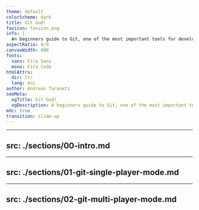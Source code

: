 ```yaml
---
theme: default
colorScheme: dark
title: Git Gud!
favicon: favicon.png
info: |
  An beginners guide to Git, one of the most important tools for developers.
aspectRatio: 8/9
canvasWidth: 480
fonts:
  sans: Fira Sans
  mono: Fira Code
htmlAttrs:
  dir: ltr
  lang: eni
author: Andreas Taranetz
seoMeta:
  ogTitle: Git Gud!
  ogDescription: A beginners guide to Git, one of the most important tools for developers.
mdc: true
transition: slide-up
---
```


---
src: ./sections/00-intro.md
---

---
src: ./sections/01-git-single-player-mode.md
---


---
src: ./sections/02-git-multi-player-mode.md
---
